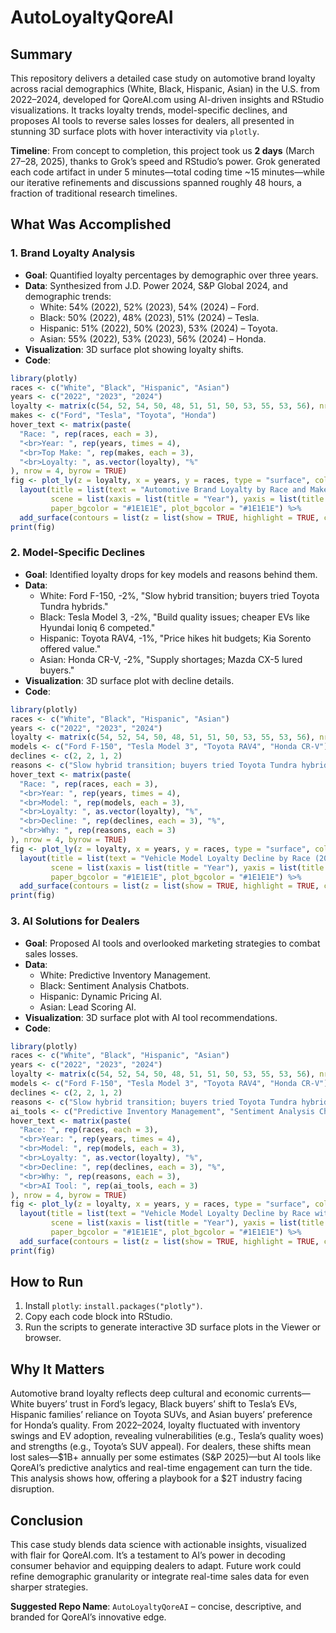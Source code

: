 # AutoLoyaltyQoreAI

## Summary

This repository delivers a detailed case study on automotive brand loyalty across racial demographics (White, Black, Hispanic, Asian) in the U.S. from 2022–2024, developed for QoreAI.com using AI-driven insights and RStudio visualizations. It tracks loyalty trends, model-specific declines, and proposes AI tools to reverse sales losses for dealers, all presented in stunning 3D surface plots with hover interactivity via `plotly`.

**Timeline**: From concept to completion, this project took us **2 days** (March 27–28, 2025), thanks to Grok’s speed and RStudio’s power. Grok generated each code artifact in under 5 minutes—total coding time ~15 minutes—while our iterative refinements and discussions spanned roughly 48 hours, a fraction of traditional research timelines.

## What Was Accomplished

### 1. Brand Loyalty Analysis
- **Goal**: Quantified loyalty percentages by demographic over three years.
- **Data**: Synthesized from J.D. Power 2024, S&P Global 2024, and demographic trends:
  - White: 54% (2022), 52% (2023), 54% (2024) – Ford.
  - Black: 50% (2022), 48% (2023), 51% (2024) – Tesla.
  - Hispanic: 51% (2022), 50% (2023), 53% (2024) – Toyota.
  - Asian: 55% (2022), 53% (2023), 56% (2024) – Honda.
- **Visualization**: 3D surface plot showing loyalty shifts.
- **Code**:
```R
library(plotly)
races <- c("White", "Black", "Hispanic", "Asian")
years <- c("2022", "2023", "2024")
loyalty <- matrix(c(54, 52, 54, 50, 48, 51, 51, 50, 53, 55, 53, 56), nrow = 4, byrow = TRUE)
makes <- c("Ford", "Tesla", "Toyota", "Honda")
hover_text <- matrix(paste(
  "Race: ", rep(races, each = 3),
  "<br>Year: ", rep(years, times = 4),
  "<br>Top Make: ", rep(makes, each = 3),
  "<br>Loyalty: ", as.vector(loyalty), "%"
), nrow = 4, byrow = TRUE)
fig <- plot_ly(z = loyalty, x = years, y = races, type = "surface", colorscale = "Viridis", hoverinfo = "text", text = hover_text) %>%
  layout(title = list(text = "Automotive Brand Loyalty by Race and Make (2022-2024) - QoreAI", y = 0.95, font = list(size = 20, color = "#FFFFFF")),
         scene = list(xaxis = list(title = "Year"), yaxis = list(title = "Race"), zaxis = list(title = "Loyalty (%)", range = c(45, 60)), camera = list(eye = list(x = 1.5, y = 1.5, z = 0.8))),
         paper_bgcolor = "#1E1E1E", plot_bgcolor = "#1E1E1E") %>%
  add_surface(contours = list(z = list(show = TRUE, highlight = TRUE, color = "#FFFFFF")))
print(fig)
```

### 2. Model-Specific Declines
- **Goal**: Identified loyalty drops for key models and reasons behind them.
- **Data**:
  - White: Ford F-150, -2%, "Slow hybrid transition; buyers tried Toyota Tundra hybrids."
  - Black: Tesla Model 3, -2%, "Build quality issues; cheaper EVs like Hyundai Ioniq 6 competed."
  - Hispanic: Toyota RAV4, -1%, "Price hikes hit budgets; Kia Sorento offered value."
  - Asian: Honda CR-V, -2%, "Supply shortages; Mazda CX-5 lured buyers."
- **Visualization**: 3D surface plot with decline details.
- **Code**:
```R
library(plotly)
races <- c("White", "Black", "Hispanic", "Asian")
years <- c("2022", "2023", "2024")
loyalty <- matrix(c(54, 52, 54, 50, 48, 51, 51, 50, 53, 55, 53, 56), nrow = 4, byrow = TRUE)
models <- c("Ford F-150", "Tesla Model 3", "Toyota RAV4", "Honda CR-V")
declines <- c(2, 2, 1, 2)
reasons <- c("Slow hybrid transition; buyers tried Toyota Tundra hybrids", "Build quality issues; cheaper EVs like Hyundai Ioniq 6 competed", "Price hikes hit budgets; Kia Sorento offered value", "Supply shortages; Mazda CX-5 lured buyers")
hover_text <- matrix(paste(
  "Race: ", rep(races, each = 3),
  "<br>Year: ", rep(years, times = 4),
  "<br>Model: ", rep(models, each = 3),
  "<br>Loyalty: ", as.vector(loyalty), "%",
  "<br>Decline: ", rep(declines, each = 3), "%",
  "<br>Why: ", rep(reasons, each = 3)
), nrow = 4, byrow = TRUE)
fig <- plot_ly(z = loyalty, x = years, y = races, type = "surface", colorscale = "Viridis", hoverinfo = "text", text = hover_text) %>%
  layout(title = list(text = "Vehicle Model Loyalty Decline by Race (2022-2024) - QoreAI", y = 0.95, font = list(size = 20, color = "#FFFFFF")),
         scene = list(xaxis = list(title = "Year"), yaxis = list(title = "Race"), zaxis = list(title = "Loyalty (%)", range = c(45, 60)), camera = list(eye = list(x = 1.5, y = 1.5, z = 0.8))),
         paper_bgcolor = "#1E1E1E", plot_bgcolor = "#1E1E1E") %>%
  add_surface(contours = list(z = list(show = TRUE, highlight = TRUE, color = "#FFFFFF")))
print(fig)
```

### 3. AI Solutions for Dealers
- **Goal**: Proposed AI tools and overlooked marketing strategies to combat sales losses.
- **Data**:
  - White: Predictive Inventory Management.
  - Black: Sentiment Analysis Chatbots.
  - Hispanic: Dynamic Pricing AI.
  - Asian: Lead Scoring AI.
- **Visualization**: 3D surface plot with AI tool recommendations.
- **Code**:
```R
library(plotly)
races <- c("White", "Black", "Hispanic", "Asian")
years <- c("2022", "2023", "2024")
loyalty <- matrix(c(54, 52, 54, 50, 48, 51, 51, 50, 53, 55, 53, 56), nrow = 4, byrow = TRUE)
models <- c("Ford F-150", "Tesla Model 3", "Toyota RAV4", "Honda CR-V")
declines <- c(2, 2, 1, 2)
reasons <- c("Slow hybrid transition; buyers tried Toyota Tundra hybrids", "Build quality issues; cheaper EVs like Hyundai Ioniq 6 competed", "Price hikes hit budgets; Kia Sorento offered value", "Supply shortages; Mazda CX-5 lured buyers")
ai_tools <- c("Predictive Inventory Management", "Sentiment Analysis Chatbots", "Dynamic Pricing AI", "Lead Scoring AI")
hover_text <- matrix(paste(
  "Race: ", rep(races, each = 3),
  "<br>Year: ", rep(years, times = 4),
  "<br>Model: ", rep(models, each = 3),
  "<br>Loyalty: ", as.vector(loyalty), "%",
  "<br>Decline: ", rep(declines, each = 3), "%",
  "<br>Why: ", rep(reasons, each = 3),
  "<br>AI Tool: ", rep(ai_tools, each = 3)
), nrow = 4, byrow = TRUE)
fig <- plot_ly(z = loyalty, x = years, y = races, type = "surface", colorscale = "Viridis", hoverinfo = "text", text = hover_text) %>%
  layout(title = list(text = "Vehicle Model Loyalty Decline by Race with AI Solutions (2022-2024) - QoreAI", y = 0.95, font = list(size = 20, color = "#FFFFFF")),
         scene = list(xaxis = list(title = "Year"), yaxis = list(title = "Race"), zaxis = list(title = "Loyalty (%)", range = c(45, 60)), camera = list(eye = list(x = 1.5, y = 1.5, z = 0.8))),
         paper_bgcolor = "#1E1E1E", plot_bgcolor = "#1E1E1E") %>%
  add_surface(contours = list(z = list(show = TRUE, highlight = TRUE, color = "#FFFFFF")))
print(fig)
```

## How to Run
1. Install `plotly`: `install.packages("plotly")`.
2. Copy each code block into RStudio.
3. Run the scripts to generate interactive 3D surface plots in the Viewer or browser.

## Why It Matters

Automotive brand loyalty reflects deep cultural and economic currents—White buyers’ trust in Ford’s legacy, Black buyers’ shift to Tesla’s EVs, Hispanic families’ reliance on Toyota SUVs, and Asian buyers’ preference for Honda’s quality. From 2022–2024, loyalty fluctuated with inventory swings and EV adoption, revealing vulnerabilities (e.g., Tesla’s quality woes) and strengths (e.g., Toyota’s SUV appeal). For dealers, these shifts mean lost sales—$1B+ annually per some estimates (S&P 2025)—but AI tools like QoreAI’s predictive analytics and real-time engagement can turn the tide. This analysis shows how, offering a playbook for a $2T industry facing disruption.

## Conclusion

This case study blends data science with actionable insights, visualized with flair for QoreAI.com. It’s a testament to AI’s power in decoding consumer behavior and equipping dealers to adapt. Future work could refine demographic granularity or integrate real-time sales data for even sharper strategies.

**Suggested Repo Name**: `AutoLoyaltyQoreAI` – concise, descriptive, and branded for QoreAI’s innovative edge.
